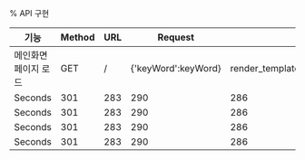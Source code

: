 % API 구현

| 기능                 | Method | URL | Request             | Response                                      |
| -------------------- | ------ | --- | ------------------- | --------------------------------------------- |
| 메인화면 페이지 로드 | GET    | /   | {'keyWord':keyWord} | render_template('index.html',keyWord=keyWord) |
| Seconds              | 301    | 283 | 290                 | 286                                           |
| Seconds              | 301    | 283 | 290                 | 286                                           |
| Seconds              | 301    | 283 | 290                 | 286                                           |
| Seconds              | 301    | 283 | 290                 | 286                                           |

